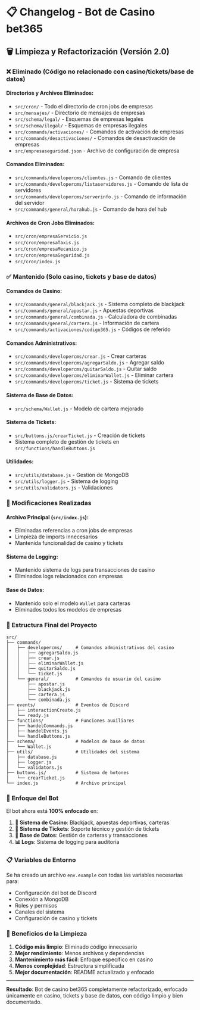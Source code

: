 # 📋 Changelog - Bot de Casino bet365

## 🗑️ Limpieza y Refactorización (Versión 2.0)

### ❌ Eliminado (Código no relacionado con casino/tickets/base de datos)

#### Directorios y Archivos Eliminados:
- `src/cron/` - Todo el directorio de cron jobs de empresas
- `src/mensajes/` - Directorio de mensajes de empresas
- `src/schema/legal/` - Esquemas de empresas legales
- `src/schema/ilegal/` - Esquemas de empresas ilegales
- `src/commands/activaciones/` - Comandos de activación de empresas
- `src/commands/desactivaciones/` - Comandos de desactivación de empresas
- `src/empresaseguridad.json` - Archivo de configuración de empresa

#### Comandos Eliminados:
- `src/commands/developercms/clientes.js` - Comando de clientes
- `src/commands/developercms/listaservidores.js` - Comando de lista de servidores
- `src/commands/developercms/serverinfo.js` - Comando de información del servidor
- `src/commands/general/horahub.js` - Comando de hora del hub

#### Archivos de Cron Jobs Eliminados:
- `src/cron/empresaServicio.js`
- `src/cron/empresaTaxis.js`
- `src/cron/empresaMecanico.js`
- `src/cron/empresaSeguridad.js`
- `src/cron/index.js`

### ✅ Mantenido (Solo casino, tickets y base de datos)

#### Comandos de Casino:
- `src/commands/general/blackjack.js` - Sistema completo de blackjack
- `src/commands/general/apostar.js` - Apuestas deportivas
- `src/commands/general/combinada.js` - Calculadora de combinadas
- `src/commands/general/cartera.js` - Información de cartera
- `src/commands/activaciones/codigo365.js` - Códigos de referido

#### Comandos Administrativos:
- `src/commands/developercms/crear.js` - Crear carteras
- `src/commands/developercms/agregarSaldo.js` - Agregar saldo
- `src/commands/developercms/quitarSaldo.js` - Quitar saldo
- `src/commands/developercms/eliminarWallet.js` - Eliminar cartera
- `src/commands/developercms/ticket.js` - Sistema de tickets

#### Sistema de Base de Datos:
- `src/schema/Wallet.js` - Modelo de cartera mejorado

#### Sistema de Tickets:
- `src/buttons.js/crearTicket.js` - Creación de tickets
- Sistema completo de gestión de tickets en `src/functions/handleButtons.js`

#### Utilidades:
- `src/utils/database.js` - Gestión de MongoDB
- `src/utils/logger.js` - Sistema de logging
- `src/utils/validators.js` - Validaciones

### 🔧 Modificaciones Realizadas

#### Archivo Principal (`src/index.js`):
- Eliminadas referencias a cron jobs de empresas
- Limpieza de imports innecesarios
- Mantenida funcionalidad de casino y tickets

#### Sistema de Logging:
- Mantenido sistema de logs para transacciones de casino
- Eliminados logs relacionados con empresas

#### Base de Datos:
- Mantenido solo el modelo `Wallet` para carteras
- Eliminados todos los modelos de empresas

### 📁 Estructura Final del Proyecto

```
src/
├── commands/
│   ├── developercms/     # Comandos administrativos del casino
│   │   ├── agregarSaldo.js
│   │   ├── crear.js
│   │   ├── eliminarWallet.js
│   │   ├── quitarSaldo.js
│   │   └── ticket.js
│   └── general/          # Comandos de usuario del casino
│       ├── apostar.js
│       ├── blackjack.js
│       ├── cartera.js
│       └── combinada.js
├── events/               # Eventos de Discord
│   ├── interactionCreate.js
│   └── ready.js
├── functions/            # Funciones auxiliares
│   ├── handelCommands.js
│   ├── handelEvents.js
│   └── handleButtons.js
├── schema/               # Modelos de base de datos
│   └── Wallet.js
├── utils/                # Utilidades del sistema
│   ├── database.js
│   ├── logger.js
│   └── validators.js
├── buttons.js/           # Sistema de botones
│   └── crearTicket.js
└── index.js              # Archivo principal
```

### 🎯 Enfoque del Bot

El bot ahora está **100% enfocado** en:
1. **🎰 Sistema de Casino**: Blackjack, apuestas deportivas, carteras
2. **🎫 Sistema de Tickets**: Soporte técnico y gestión de tickets
3. **💾 Base de Datos**: Gestión de carteras y transacciones
4. **📊 Logs**: Sistema de logging para auditoría

### 📋 Variables de Entorno

Se ha creado un archivo `env.example` con todas las variables necesarias para:
- Configuración del bot de Discord
- Conexión a MongoDB
- Roles y permisos
- Canales del sistema
- Configuración de casino y tickets

### 🚀 Beneficios de la Limpieza

1. **Código más limpio**: Eliminado código innecesario
2. **Mejor rendimiento**: Menos archivos y dependencias
3. **Mantenimiento más fácil**: Enfoque específico en casino
4. **Menos complejidad**: Estructura simplificada
5. **Mejor documentación**: README actualizado y enfocado

---

**Resultado**: Bot de casino bet365 completamente refactorizado, enfocado únicamente en casino, tickets y base de datos, con código limpio y bien documentado.
